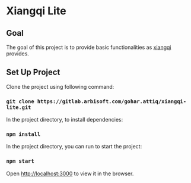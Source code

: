 # Xiangqi Lite

## Goal

The goal of this project is to provide basic functionalities as [xiangqi](https://xiangqi.com) provides.

## Set Up Project

Clone the project using following command:

### `git clone https://gitlab.arbisoft.com/gohar.attiq/xiangqi-lite.git`

In the project directory, to install dependencies:

### `npm install`

In the project directory, you can run to start the project:

### `npm start`

Open [http://localhost:3000](http://localhost:3000) to view it in the browser.

